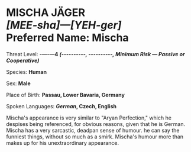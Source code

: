 # MISCHA JÄGER<br>*[MEE-sha]&mdash;[YEH-ger]*<br>Preferred Name: Mischa

Threat Level: **<span class="redacted">-</span>&mdash;<span class="redacted">-</span>&mdash;4 *(<span class="redacted">----------</span>, <span class="redacted">----------</span>, Minimum Risk &mdash; Passive or Cooperative)***

Species: **Human**

Sex: **Male**

Place of Birth: **Passau, Lower Bavaria, Germany**

Spoken Languages: ***German*, Czech, English**

Mischa's appearance is very similar to "Aryan Perfection," which he despises being referenced, for obvious reasons, given that he is German. Mischa has a very sarcastic, deadpan sense of humour. he can say the funniest things, without so much as a smirk. Mischa's humour more than makes up for his unextraordinary appearance.

